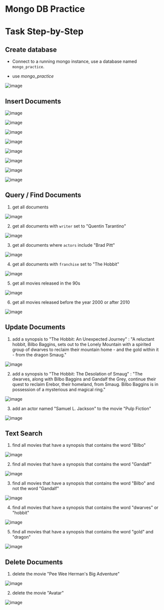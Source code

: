 # Mongo DB Practice


#  Task Step-by-Step

## Create database
- Connect to a running mongo instance, use a database named `mongo_practice`.

- use *mongo_practice*

![image](https://github.com/user-attachments/assets/f6eecad4-bc48-4666-8eb2-9f40683565f9)

## Insert Documents

![image](https://github.com/user-attachments/assets/b1b628fc-e4f4-44fd-8b71-0f542e383180)

![image](https://github.com/user-attachments/assets/92911b5f-0bd6-4395-a687-92f0b50c5bc1)


![image](https://github.com/user-attachments/assets/e6584120-10e6-4fff-8873-26a2667806e7)


![image](https://github.com/user-attachments/assets/4d7ec667-803e-4801-b091-a16f756e20c6)


![image](https://github.com/user-attachments/assets/06ad5489-b986-4dbd-b555-5eedae7bd34f)


![image](https://github.com/user-attachments/assets/6ed6625b-5709-4f91-ac3c-53c56c575ef1)


![image](https://github.com/user-attachments/assets/9353d711-a2be-43d0-97cd-79f54655b56d)


![image](https://github.com/user-attachments/assets/baeb858b-42a9-4157-bf27-91bcf5166ce3)

## Query / Find Documents


1. get all documents


![image](https://github.com/user-attachments/assets/650d4b8a-6ee4-4fec-8aa5-556db602abe2)


2. get all documents with `writer` set to "Quentin Tarantino"

![image](https://github.com/user-attachments/assets/3733e11b-5339-407a-8001-2a1e55b4c360)

3. get all documents where `actors` include "Brad Pitt"

![image](https://github.com/user-attachments/assets/b64a9c7b-b372-405a-b82e-c003bde90fd5)

4. get all documents with `franchise` set to "The Hobbit"


![image](https://github.com/user-attachments/assets/c4093771-b19b-4e5a-8eae-bd1e68bc19ba)

5. get all movies released in the 90s

![image](https://github.com/user-attachments/assets/d83a73d2-ec6c-45a1-ab7c-3a881c40327d)

6. get all movies released before the year 2000 or after 2010

![image](https://github.com/user-attachments/assets/fa451371-a1bd-4e8e-afe6-1b5ede363b9d)


## Update Documents

1. add a synopsis to "The Hobbit: An Unexpected Journey" : "A reluctant hobbit, Bilbo Baggins, sets out to the Lonely Mountain with a spirited group of dwarves to reclaim their mountain home - and the gold within it - from the dragon Smaug."

![image](https://github.com/user-attachments/assets/8e8b9751-4a9e-45cb-ab93-99194c6561f3)


2. add a synopsis to "The Hobbit: The Desolation of Smaug" : "The dwarves, along with Bilbo Baggins and Gandalf the Grey, continue their quest to reclaim Erebor, their homeland, from Smaug. Bilbo Baggins is in possession of a mysterious and magical ring."

![image](https://github.com/user-attachments/assets/648f84d9-f7fc-4e8c-aeab-df3503667aea)

3. add an actor named "Samuel L. Jackson" to the movie "Pulp Fiction"

![image](https://github.com/user-attachments/assets/6261edfb-b473-44fb-b884-da092ffdb4b7)


## Text Search

1. find all movies that have a synopsis that contains the word "Bilbo"

![image](https://github.com/user-attachments/assets/0c7d2b37-ed86-4f90-a7cc-463a8643cb09)

2. find all movies that have a synopsis that contains the word "Gandalf"

![image](https://github.com/user-attachments/assets/0d9d7363-684c-4947-9052-121575f882da)


3. find all movies that have a synopsis that contains the word "Bilbo" and not the word "Gandalf"

![image](https://github.com/user-attachments/assets/92eeef7f-a83f-4927-ab74-debe455735df)

4. find all movies that have a synopsis that contains the word "dwarves" or "hobbit"

![image](https://github.com/user-attachments/assets/8dc1a653-b5ae-4f60-ba35-6ed355f68838)

5. find all movies that have a synopsis that contains the word "gold" and "dragon"

![image](https://github.com/user-attachments/assets/cb9494fc-e5cd-44e0-a985-03d42a7d7e8a)

## Delete Documents

1. delete the movie "Pee Wee Herman's Big Adventure"

![image](https://github.com/user-attachments/assets/c55ec0c0-8727-4940-8b22-387c48248e48)

2. delete the movie "Avatar"

![image](https://github.com/user-attachments/assets/df8da351-1205-46e0-9c9f-d9395b777289)





